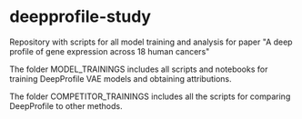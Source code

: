 # deepprofile-study
Repository with scripts for all model training and analysis for paper "A deep profile of gene expression across 18 human cancers"

The folder MODEL_TRAININGS includes all scripts and notebooks for training DeepProfile VAE models and obtaining attributions.

The folder COMPETITOR_TRAININGS includes all the scripts for comparing DeepProfile to other methods.


